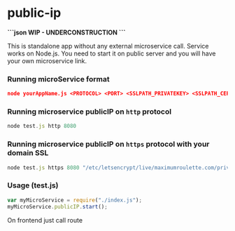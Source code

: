 # public-ip

<b>
```json
WIP - UNDERCONSTRUCTION
```
</b>

This is standalone app without any external microservice call. Service works on Node.js. You need to start it on public server and you will have your own microservice link.

### Running microService format
```json
node yourAppName.js <PROTOCOL> <PORT> <SSLPATH_PRIVATEKEY> <SSLPATH_CERT>
```

### Running microservice publicIP on `http` protocol
```js
node test.js http 8080
```

### Running microservice publicIP on `https` protocol with your domain SSL
```js
node test.js https 8080 "/etc/letsencrypt/live/maximumroulette.com/privkey.pem" "/etc/letsencrypt/live/maximumroulette.com/fullchain.pem"
```


### Usage (test.js)
```js
var myMicroService = require("./index.js");
myMicroService.publicIP.start();
```

On frontend just call route 